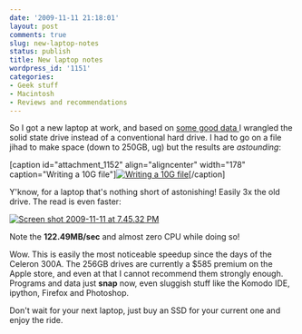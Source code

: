```yaml
---
date: '2009-11-11 21:18:01'
layout: post
comments: true
slug: new-laptop-notes
status: publish
title: New laptop notes
wordpress_id: '1151'
categories:
- Geek stuff
- Macintosh
- Reviews and recommendations
---
```


So I got a new laptop at work, and based on [some good data ](http://www.anandtech.com/printarticle.aspx?i=3631)I wrangled the solid state drive instead of a conventional hard drive. I had to go on a file jihad to make space (down to 250GB, ug) but the results are _astounding_:

[caption id="attachment_1152" align="aligncenter" width="178" caption="Writing a 10G file"][![Writing a 10G file](http://fnord.phfactor.net/wp-content/uploads/2009/11/Screen-shot-2009-11-11-at-7.40.56-PM.png)](http://fnord.phfactor.net/wp-content/uploads/2009/11/Screen-shot-2009-11-11-at-7.40.56-PM.png)[/caption]

Y'know, for a laptop that's nothing short of astonishing! Easily 3x the old drive. The read is even faster:

[![Screen shot 2009-11-11 at 7.45.32 PM](http://fnord.phfactor.net/wp-content/uploads/2009/11/Screen-shot-2009-11-11-at-7.45.32-PM.png)](http://fnord.phfactor.net/wp-content/uploads/2009/11/Screen-shot-2009-11-11-at-7.45.32-PM.png)

Note the **122.49MB/sec** and almost zero CPU while doing so!

Wow. This is easily the most noticeable speedup since the days of the Celeron 300A. The 256GB drives are currently a $585 premium on the Apple store, and even at that I cannot recommend them strongly enough. Programs and data just **snap** now, even sluggish stuff like the Komodo IDE, ipython, Firefox and Photoshop.

Don't wait for your next laptop, just buy an SSD for your current one and enjoy the ride.
